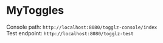# MyToggles

Console path: `http://localhost:8080/togglz-console/index` <br/>
Test endpoint: `http://localhost:8080/togglz-test`
